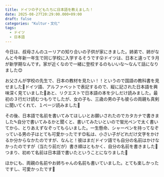 ```yaml
---
title: ドイツの子どもたちに日本語を教えました！
date: 2025-08-27T20:29:00.000+09:00
draft: false
categories: "Kultur・文化"
tags:
  - ドイツ
  - 日本語
---
```

今日は、叔母さんのユーリアの知り合いの子供が家にきました。姉弟で、姉がなんと今年新一年生で同じ学校に入学するそうです😲ドイツは、日本と違って９月が新学期なんです。家が近くなので一緒に登校するのもいいな〜なんて話になりました😊

お父さんが学校の先生で、日本の教材を見たい！！というので国語の教科書を見せました📖ドイツ語、アルファベットで表記するので、縦に記された日本語を興味深く見ていました👀あと、リクエストで日本語の本を少しだけ読みました。最初の３行だけ読むつもりでしたが、女の子も、三歳の男の子も彼らの両親も真剣に聞いてくれて、１ページ読みました🤗

その後、日本語で名前を書いてみてほしいとお願いされたのでカタカナで書きました✎自分で書いてみるかと聞くと、書いてみたいといので蛍光ペンで太く書いてから、とりあえずなぞってもらいました。一生懸命、シャーペンを持ってなぞっている男の子はとても可愛かったです😊私は、小さい子がどれだけ文字をかけるか分からなかたのですが、なんと！彼はまだドイツ語でも自分の名前はかけなかったのですが（当たり前だが）書き順はともかく、自分の名前を書きました🥳つまり、初めて名前は日本語で書いたということになりました🤭

ほかにも、両親の名前やお姉ちゃんの名前も書いていました。とても楽しかったですし、可愛かったです🤗
